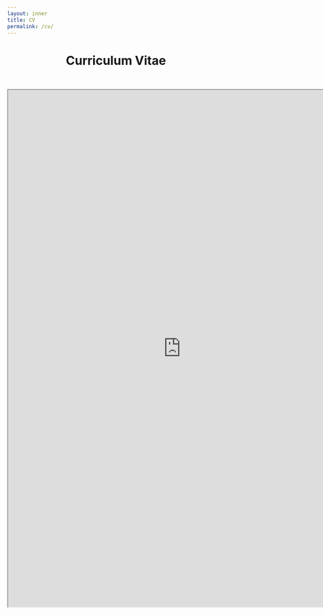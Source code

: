```yaml
---
layout: inner
title: CV
permalink: /cv/
---
```


# <center> Curriculum Vitae </center>

<head>
<link rel="shortcut icon" type="image/png" href="/favicon2.png">
</head>

<p>&nbsp;
</p>

<!-- <p style="font-size:15px;font-family: 'Source Sans Pro', sans-serif"> -->
<!-- You can find my <i>curriculum vitae</i> <a style="color: #081b88" href="https://drive.google.com/file/d/1Q79ZdZDi0tXYvBy4UZQdzYQTrBe7g5vU/view?usp=drive_link" target="_blank"><u>here</u></a>. -->
<!--  </p> -->

<!-- <p>&nbsp;</p> -->

<!-- Embedding the CV PDF -->
<center>
  <iframe src="https://drive.google.com/file/d/1Q79ZdZDi0tXYvBy4UZQdzYQTrBe7g5vU/view?usp=drive_link" width="800px" height="1200px"></iframe>
</center>
